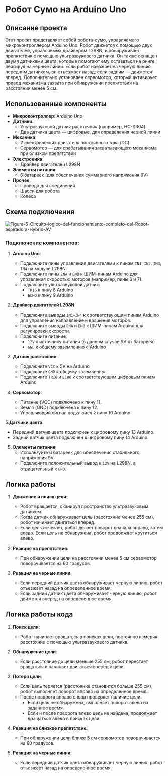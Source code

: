 # Робот Сумо на Arduino Uno

## Описание проекта

Этот проект представляет собой робота-сумо, управляемого микроконтроллером Arduino Uno. Робот движется с помощью двух двигателей, управляемых драйвером L298N, и обнаруживает препятствия с помощью ультразвукового датчика. Он также оснащен двумя датчиками цвета, которые помогают ему оставаться на ринге, реагируя на черные линии. Если робот наезжает на черную линию передним датчиком, он отъезжает назад; если задним — движется вперед. Дополнительно установлен сервомотор, который активирует привод механизма захвата при обнаружении препятствия на расстоянии менее 5 см.

## Использованные компоненты

- **Микроконтроллер**: Arduino Uno
- **Датчики**:
  - Ультразвуковой датчик расстояния (например, HC-SR04)
  - Два датчика цвета — цифровые, для определения черной линии
- **Механика**:
  - 2 электрических двигателя постоянного тока (DC)
  - Сервомотор — для срабатывания захватывающего механизма при близком препятствии
- **Электроника**:
  - Драйвер двигателей L298N
- **Элементы питания**:
  - 6 батареек (для обеспечения суммарного напряжения 9V)
- **Прочее**:
  - Провода для соединений
  - Шасси для робота
  - Колеса

## Схема подключения

![Figura-5-Circuito-logico-del-funcionamiento-completo-del-Robot-aspiradora-Hybrid-AV](https://github.com/user-attachments/assets/7410ea0f-ebf1-4300-9545-c178297da527)




### Подключение компонентов:

1. **Arduino Uno**:
   - Подключите пины управления двигателями к пинам `IN1`, `IN2`, `IN3`, `IN4` на модуле L298N.
   - Подключите пины `ENA` и `ENB` к ШИМ-пинам Arduino для управления скоростью моторов (например, пины 6 и 7).
   - Подключите ультразвуковой датчик:
     - `TRIG` к пину 8 Arduino
     - `ECHO` к пину 9 Arduino

2. **Драйвер двигателей L298N**:
   - Подключите выводы `IN1`-`IN4` к соответствующим пинам Arduino для управления направлением вращения моторов.
   - Подключите выводы `ENA` и `ENB` к ШИМ-пинам Arduino для регулировки скорости.
   - Подключите питание:
     - `12V` к источнику питания (в данном случае 9V от батареек)
     - `GND` к общему заземлению с Arduino

3. **Датчик расстояния**:
   - Подключите `VCC` к 5V на Arduino
   - Подключите `GND` к общему заземлению
   - Подключите `TRIG` и `ECHO` к соответствующим цифровым пинам Arduino

4. **Сервомотор**:
   - Питание (VCC) подключено к пину 11.
   - Земля (GND) подключена к пину 12.
   - Управляющий сигнал подключен к пину 10 Arduino.

5.**Датчики цвета**:
   - Передний датчик цвета подключен к цифровому пину 13 Arduino.
   - Задний датчик цвета подключен к цифровому пину 14 Arduino.

5. **Элементы питания**:
   - Используйте 6 батареек для обеспечения стабильного напряжения 9V.
   - Подключите положительный вывод к `12V` на L298N, а отрицательный к `GND`.
## Логика работы

1. **Движение и поиск цели**:
   - Робот вращается, сканируя пространство ультразвуковым датчиком.
   - Когда датчик обнаруживает цель (расстояние менее 255 см), робот начинает двигаться вперед.
   - Если цель исчезает, робот делает поворот сначала вправо, затем влево. Если цель не обнаружена, робот продолжает крутиться влево.

2. **Реакция на препятствия**:
   - При обнаружении цели на расстоянии менее 5 см сервомотор поворачивается на 60 градусов.

3. **Реакция на черные линии**:
   - Если передний датчик цвета обнаруживает черную линию, робот отъезжает назад на определенное время.
   - Если задний датчик цвета обнаруживает черную линию, робот движется вперед на определенное время.

## Логика работы кода

1. **Поиск цели**:
   - Робот начинает вращаться в поисках цели, постоянно измеряя расстояние с помощью ультразвукового датчика.

2. **Обнаружение цели**:
   - Если расстояние до цели меньше 255 см, робот перестает вращаться и начинает двигаться вперед к цели.

3. **Потеря цели**:
   - Если цель теряется (расстояние становится больше 255 см), робот выполняет поворот вправо на определенное время.
   - После поворота вправо снова проверяет наличие цели.
     - Если цель не обнаружена, выполняет поворот влево на заданное время.
     - Если и после поворота влево цель не найдена, продолжает вращаться влево в поисках цели.

4. **Реакция на близкое препятствие**:
   - При обнаружении цели ближе 5 см сервомотор поворачивается на 60 градусов.

5. **Реакция на черные линии**:
   - Если передний датчик цвета обнаруживает черную линию, робот отъезжает назад на определенное время.
